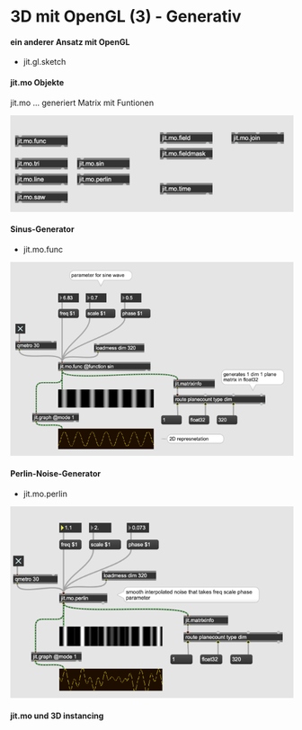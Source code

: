 # 3D mit OpenGL (3) - Generativ


#### ein anderer Ansatz mit OpenGL

- jit.gl.sketch




#### jit.mo Objekte

jit.mo ... generiert Matrix mit Funtionen

![](K6/6.png)

#### Sinus-Generator

- jit.mo.func

![](K6/7.png)


#### Perlin-Noise-Generator

- jit.mo.perlin

![](K6/8.png)


#### jit.mo und 3D instancing